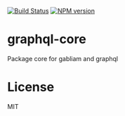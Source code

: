 [![Build Status][build-image]][build-url]
[![NPM version][npm-image]][npm-url]

# graphql-core

Package core for gabliam and graphql


# License

  MIT

[build-image]: https://img.shields.io/travis/gabliam/gabliam/master.svg?style=flat-square
[build-url]: https://travis-ci.org/gabliam/gabliam
[npm-image]: https://img.shields.io/npm/v/@gabliam/graphql-core.svg?style=flat-square
[npm-url]: https://www.npmjs.com/package/@gabliam/graphql-core
